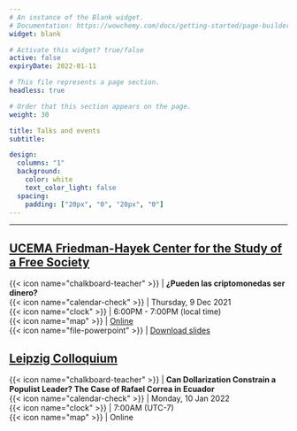 ```yaml
---
# An instance of the Blank widget.
# Documentation: https://wowchemy.com/docs/getting-started/page-builder/
widget: blank

# Activate this widget? true/false
active: false
expiryDate: 2022-01-11 

# This file represents a page section.
headless: true

# Order that this section appears on the page.
weight: 30

title: Talks and events
subtitle:

design:
  columns: "1"
  background:
    color: white
    text_color_light: false
  spacing:
    padding: ["20px", "0", "20px", "0"]
---
```


---

## [UCEMA Friedman-Hayek Center for the Study of a Free Society](https://ucema.edu.ar/friedman-hayek-center)

{{< icon name="chalkboard-teacher" >}} | **¿Pueden las criptomonedas ser dinero?**  
{{< icon name="calendar-check"     >}} | Thursday, 9 Dec 2021  
{{< icon name="clock"              >}} | 6:00PM - 7:00PM (local time)  
{{< icon name="map"                >}} | [Online](https://ucema.edu.ar/cgi-bin/inscripcion.pl?file=cys2021/65_Seminario_para_el_estudio_de_una_sociedad_libre/12.09FH.txt)  
{{< icon name="file-powerpoint"    >}} | [Download slides](uploads/UCEMA%20-%202021%20-%20An%20Economic%20Analysis%20of%20Bitcoin.pdf)

## [Leipzig Colloquium](https://www.leipzigcolloquium.de/)

{{< icon name="chalkboard-teacher" >}} | **Can Dollarization Constrain a Populist Leader? The Case of Rafael Correa in Ecuador**  
{{< icon name="calendar-check"     >}} | Monday, 10 Jan 2022  
{{< icon name="clock"              >}} | 7:00AM (UTC-7)  
{{< icon name="map"                >}} | Online
<!-- {{< icon name="file-powerpoint"    >}} | [Download slides](uploads/UCEMA%20-%202021%20-%20An%20Economic%20Analysis%20of%20Bitcoin.pdf) -->